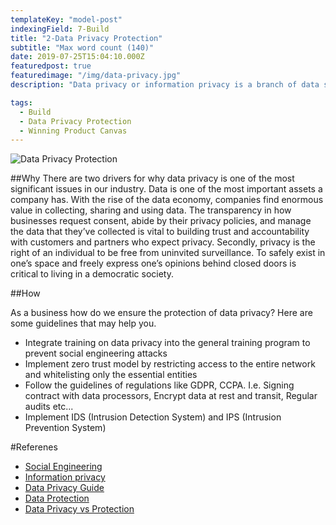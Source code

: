 ```yaml
---
templateKey: "model-post"
indexingField: 7-Build
title: "2-Data Privacy Protection"
subtitle: "Max word count (140)"
date: 2019-07-25T15:04:10.000Z
featuredpost: true
featuredimage: "/img/data-privacy.jpg"
description: "Data privacy or information privacy is a branch of data security concerned with the proper handling of data – consent, notice, and regulatory obligations. More specifically, practical data privacy concerns often revolve around whether or how data is shared with third parties, How data is legally collected or stored and Regulatory restrictions such as GDPR, HIPAA, GLBA, or CCPA."

tags:
  - Build
  - Data Privacy Protection
  - Winning Product Canvas
---
```


![Data Privacy Protection](/img/data-privacy.jpg)

##Why
There are two drivers for why data privacy is one of the most significant issues in our industry. Data is one of the most important assets a company has. With the rise of the data economy, companies find enormous value in collecting, sharing and using data. The transparency in how businesses request consent, abide by their privacy policies, and manage the data that they’ve collected is vital to building trust and accountability with customers and partners who expect privacy. Secondly, privacy is the right of an individual to be free from uninvited surveillance. To safely exist in one’s space and freely express one’s opinions behind closed doors is critical to living in a democratic society.

##How

As a business how do we ensure the protection of data privacy? Here are some guidelines that may help you.

- Integrate training on data privacy into the general training program to prevent social engineering attacks
- Implement zero trust model by restricting access to the entire network and whitelisting only the essential entities
- Follow the guidelines of regulations like GDPR, CCPA. I.e. Signing contract with data processors, Encrypt data at rest and transit, Regular audits etc...
- Implement IDS (Intrusion Detection System) and IPS (Intrusion Prevention System)

#Referenes

- [Social Engineering](<https://en.wikipedia.org/wiki/Social_engineering_(security)>)
- [Information privacy](https://en.wikipedia.org/wiki/Information_privacy)
- [Data Privacy Guide](https://www.varonis.com/blog/data-privacy/)
- [Data Protection](https://privacyinternational.org/learning-topics/data-protection)
- [Data Privacy vs Protection](https://blog.ipswitch.com/data-privacy-vs-data-protection)
